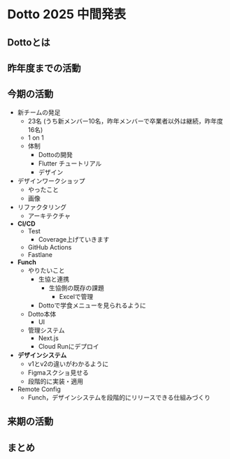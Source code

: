 # Dotto 2025 中間発表

## Dottoとは

## 昨年度までの活動

## 今期の活動

- 新チームの発足
  - 23名 (うち新メンバー10名，昨年メンバーで卒業者以外は継続，昨年度16名)
  - 1 on 1
  - 体制
    - Dottoの開発
    - Flutter チュートリアル
    - デザイン
- デザインワークショップ
  - やったこと
  - 画像
- リファクタリング
  - アーキテクチャ
- **CI/CD**
  - Test
    - Coverage上げていきます
  - GitHub Actions
  - Fastlane
- **Funch**
  - やりたいこと
    - 生協と連携
      - 生協側の既存の課題
        - Excelで管理
    - Dottoで学食メニューを見られるように
  - Dotto本体
    - UI
  - 管理システム
    - Next.js
    - Cloud Runにデプロイ
- **デザインシステム**
  - v1とv2の違いがわかるように
  - Figmaスクショ見せる
  - 段階的に実装・適用
- Remote Config
  - Funch，デザインシステムを段階的にリリースできる仕組みづくり

## 来期の活動

## まとめ

